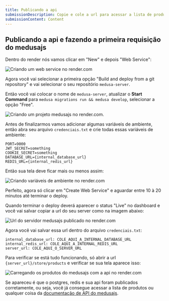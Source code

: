 ```yaml
---
title: Publicando a api
submissionDescription: Copie e cole a url para acessar a lista de produtos da sua api aqui em baixo
submissionContent: Content
---
```


## Publicando a api e fazendo a primeira requisição do medusajs

Dentro do render nós vamos clicar em "New" e depois "Web Service":

![Criando um web service no render.com](https://menthor-content.s3.sa-east-1.amazonaws.com/7015b176-3582-4a3a-a61e-d5b9c4ddb5ff)

Agora você vai selecionar a primeira opção "Build and deploy from a git repository" e vai selecionar o seu repositório `medusa-server`.

Então você vai colocar o nome de `medusa-server`, atualizar o **Start Command** para `medusa migrations run && medusa develop`, selecionar a opção "Free".

![Criando um projeto medusajs no render.com](https://menthor-content.s3.sa-east-1.amazonaws.com/1f71e14b-c3fa-4351-91f9-9203318c64a7).

Antes de finalizarmos vamos adicionar algumas variáveis de ambiente, então abra seu arquivo `credenciais.txt` e crie todas essas variáveis de ambiente:

```
PORT=9000
JWT_SECRET=something
COOKIE_SECRET=something
DATABASE_URL={internal_database_url}
REDIS_URL={internal_redis_url}
```

Então sua tela deve ficar mais ou menos assim:

![Criando variáveis de ambiente no render.com](https://menthor-content.s3.sa-east-1.amazonaws.com/6c15c7fa-1d00-4278-8f95-58f09979466d)

Perfeito, agora só clicar em "Create Web Service" e aguardar entre 10 à 20 minutos até terminar o deploy.

Quando terminar o deploy deverá aparecer o status "Live" no dashboard e você vai salvar copiar a url do seu server como na imagem abaixo:

![Url do servidor medusajs publicado no render.com](https://menthor-content.s3.sa-east-1.amazonaws.com/6cf55489-fd8e-4bf7-922b-984c922edc0a)

Agora você vai salvar essa url dentro do arquivo `credenciais.txt`:

```[credenciais.txt]
internal_database_url: COLE_AQUI_A_INTERNAL_DATABASE_URL
internal_redis_url: COLE_AQUI_A_INTERNAL_REDIS_URL
server_url: COLE_AQUI_O_SERVER_URL
```

Para verificar se está tudo funcionando, só abrir a url `{server_url}/store/products` e verificar se sua tela aparece isso:

![Carregando os produtos do medusajs com a api no render.com](https://menthor-content.s3.sa-east-1.amazonaws.com/d2069119-f36a-4052-9ec7-bccc88437334)

Se apareceu é que o postgres, redis e sua api foram publicados corretamente, ou seja, você já consegue acessar a lista de produtos ou qualquer coisa da [documentação de API do medusajs](https://docs.medusajs.com/api/store).
